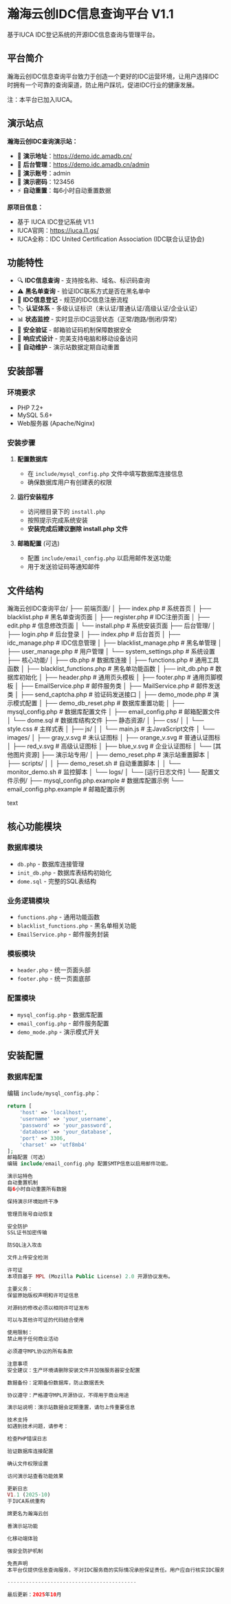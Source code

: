 # 瀚海云创IDC信息查询平台 V1.1

基于IUCA IDC登记系统的开源IDC信息查询与管理平台。

## 平台简介

瀚海云创IDC信息查询平台致力于创造一个更好的IDC运营环境，让用户选择IDC时拥有一个可靠的查询渠道，防止用户踩坑，促进IDC行业的健康发展。

注：本平台已加入IUCA。

## 演示站点

**瀚海云创IDC查询演示站：**
- 🎯 **演示地址**：https://demo.idc.amadb.cn/
- 🔧 **后台管理**：https://demo.idc.amadb.cn/admin
- 👤 **演示账号**：admin
- 🔑 **演示密码**：123456
- ⚡ **自动重置**：每6小时自动重置数据

**原项目信息：**
- 基于 IUCA IDC登记系统 V1.1
- IUCA官网：https://iuca.l1.gs/
- IUCA全称：IDC United Certification Association (IDC联合认证协会)

## 功能特性

- 🔍 **IDC信息查询** - 支持按名称、域名、标识码查询
- ⚠️ **黑名单查询** - 验证IDC联系方式是否在黑名单中
- 📝 **IDC信息登记** - 规范的IDC信息注册流程
- 🏷️ **认证体系** - 多级认证标识（未认证/普通认证/高级认证/企业认证）
- 📊 **状态监控** - 实时显示IDC运营状态（正常/跑路/倒闭/异常）
- 🔐 **安全验证** - 邮箱验证码机制保障数据安全
- 📱 **响应式设计** - 完美支持电脑和移动设备访问
- 🔄 **自动维护** - 演示站数据定期自动重置

## 安装部署

### 环境要求
- PHP 7.2+
- MySQL 5.6+
- Web服务器 (Apache/Nginx)

### 安装步骤

1. **配置数据库**
   - 在 `include/mysql_config.php` 文件中填写数据库连接信息
   - 确保数据库用户有创建表的权限

2. **运行安装程序**
   - 访问根目录下的 `install.php`
   - 按照提示完成系统安装
   - **安装完成后建议删除 install.php 文件**

3. **邮箱配置** (可选)
   - 配置 `include/email_config.php` 以启用邮件发送功能
   - 用于发送验证码等通知邮件

## 文件结构
瀚海云创IDC查询平台/
├── 前端页面/
│ ├── index.php # 系统首页
│ ├── blacklist.php # 黑名单查询页面
│ ├── register.php # IDC注册页面
│ ├── edit.php # 信息修改页面
│ └── install.php # 系统安装页面
├── 后台管理/
│ ├── login.php # 后台登录
│ ├── index.php # 后台首页
│ ├── idc_manage.php # IDC信息管理
│ ├── blacklist_manage.php # 黑名单管理
│ ├── user_manage.php # 用户管理
│ └── system_settings.php # 系统设置
├── 核心功能/
│ ├── db.php # 数据库连接
│ ├── functions.php # 通用工具函数
│ ├── blacklist_functions.php # 黑名单功能函数
│ ├── init_db.php # 数据库初始化
│ ├── header.php # 通用页头模板
│ ├── footer.php # 通用页脚模板
│ ├── EmailService.php # 邮件服务类
│ ├── MailService.php # 邮件发送类
│ ├── send_captcha.php # 验证码发送接口
│ ├── demo_mode.php # 演示模式配置
│ ├── demo_db_reset.php # 数据库重置功能
│ ├── mysql_config.php # 数据库配置文件
│ ├── email_config.php # 邮箱配置文件
│ └── dome.sql # 数据库结构文件
├── 静态资源/
│ ├── css/
│ │ └── style.css # 主样式表
│ ├── js/
│ │ └── main.js # 主JavaScript文件
│ └── images/
│ ├── gray_v.svg # 未认证图标
│ ├── orange_v.svg # 普通认证图标
│ ├── red_v.svg # 高级认证图标
│ ├── blue_v.svg # 企业认证图标
│ └── [其他图片资源]
├── 演示站专用/
│ ├── demo_reset.php # 演示站重置脚本
│ ├── scripts/
│ │ ├── demo_reset.sh # 自动重置脚本
│ │ └── monitor_demo.sh # 监控脚本
│ └── logs/
│ └── [运行日志文件]
└── 配置文件示例/
├── mysql_config.php.example # 数据库配置示例
└── email_config.php.example # 邮箱配置示例

text

## 核心功能模块

### 数据库模块
- `db.php` - 数据库连接管理
- `init_db.php` - 数据库表结构初始化
- `dome.sql` - 完整的SQL表结构

### 业务逻辑模块
- `functions.php` - 通用功能函数
- `blacklist_functions.php` - 黑名单相关功能
- `EmailService.php` - 邮件服务封装

### 模板模块
- `header.php` - 统一页面头部
- `footer.php` - 统一页面底部

### 配置模块
- `mysql_config.php` - 数据库配置
- `email_config.php` - 邮件服务配置
- `demo_mode.php` - 演示模式开关

## 安装配置

### 数据库配置
编辑 `include/mysql_config.php`：
```php
return [
    'host' => 'localhost',
    'username' => 'your_username', 
    'password' => 'your_password',
    'database' => 'your_database',
    'port' => 3306,
    'charset' => 'utf8mb4'
];
邮箱配置（可选）
编辑 include/email_config.php 配置SMTP信息以启用邮件功能。

演示站特色
自动重置机制
每6小时自动重置所有数据

保持演示环境始终干净

管理员账号自动恢复

安全防护
SSL证书加密传输

防SQL注入攻击

文件上传安全检测

许可证
本项目基于 MPL (Mozilla Public License) 2.0 开源协议发布。

主要义务：
保留原始版权声明和许可证信息

对源码的修改必须以相同许可证发布

可以与其他许可证的代码结合使用

使用限制：
禁止用于任何商业活动

必须遵守MPL协议的所有条款

注意事项
安全建议：生产环境请删除安装文件并加强服务器安全配置

数据备份：定期备份数据库，防止数据丢失

协议遵守：严格遵守MPL开源协议，不得用于商业用途

演示站说明：演示站数据会定期重置，请勿上传重要信息

技术支持
如遇到技术问题，请参考：

检查PHP错误日志

验证数据库连接配置

确认文件权限设置

访问演示站查看功能效果

更新日志
V1.1 (2025-10)
于IUCA系统重构

牌更名为瀚海云创

善演示站功能

化移动端体验

强安全防护机制

免责声明
本平台仅提供信息查询服务，不对IDC服务商的实际情况承担保证责任。用户应自行核实IDC服务商的资质和信誉。

------------------------------------------

最后更新：2025年10月